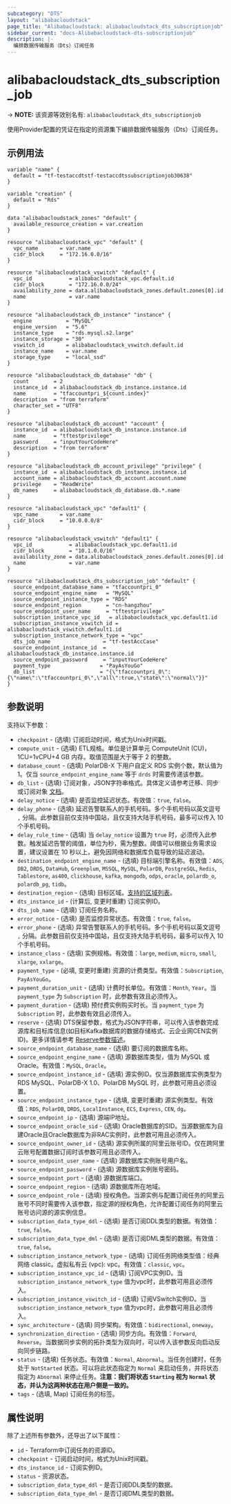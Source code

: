 ```yaml
---
subcategory: "DTS"
layout: "alibabacloudstack"
page_title: "Alibabacloudstack: alibabacloudstack_dts_subscriptionjob"
sidebar_current: "docs-Alibabacloudstack-dts-subscriptionjob"
description: |- 
  编排数据传输服务（Dts）订阅任务
---
```


# alibabacloudstack_dts_subscription_job
-> **NOTE:** 该资源等效别名有: `alibabacloudstack_dts_subscriptionjob`

使用Provider配置的凭证在指定的资源集下编排数据传输服务（Dts）订阅任务。

## 示例用法

```hcl
variable "name" {
  default = "tf-testaccdtstf-testaccdtssubscriptionjob30638"
}

variable "creation" {
  default = "Rds"
}

data "alibabacloudstack_zones" "default" {
  available_resource_creation = var.creation
}

resource "alibabacloudstack_vpc" "default" {
  vpc_name       = var.name
  cidr_block     = "172.16.0.0/16"
}

resource "alibabacloudstack_vswitch" "default" {
  vpc_id            = alibabacloudstack_vpc.default.id
  cidr_block        = "172.16.0.0/24"
  availability_zone = data.alibabacloudstack_zones.default.zones[0].id
  name              = var.name
}

resource "alibabacloudstack_db_instance" "instance" {
  engine           = "MySQL"
  engine_version   = "5.6"
  instance_type    = "rds.mysql.s2.large"
  instance_storage = "30"
  vswitch_id       = alibabacloudstack_vswitch.default.id
  instance_name    = var.name
  storage_type     = "local_ssd"
}

resource "alibabacloudstack_db_database" "db" {
  count        = 2
  instance_id  = alibabacloudstack_db_instance.instance.id
  name         = "tfaccountpri_${count.index}"
  description  = "from terraform"
  character_set = "UTF8"
}

resource "alibabacloudstack_db_account" "account" {
  instance_id  = alibabacloudstack_db_instance.instance.id
  name         = "tftestprivilege"
  password     = "inputYourCodeHere"
  description  = "from terraform"
}

resource "alibabacloudstack_db_account_privilege" "privilege" {
  instance_id  = alibabacloudstack_db_instance.instance.id
  account_name = alibabacloudstack_db_account.account.name
  privilege    = "ReadWrite"
  db_names     = alibabacloudstack_db_database.db.*.name
}

resource "alibabacloudstack_vpc" "default1" {
  vpc_name       = var.name
  cidr_block     = "10.0.0.0/8"
}

resource "alibabacloudstack_vswitch" "default1" {
  vpc_id            = alibabacloudstack_vpc.default1.id
  cidr_block        = "10.1.0.0/16"
  availability_zone = data.alibabacloudstack_zones.default.zones[0].id
  name              = var.name
}

resource "alibabacloudstack_dts_subscription_job" "default" {
  source_endpoint_database_name = "tfaccountpri_0"
  source_endpoint_engine_name   = "MySQL"
  source_endpoint_instance_type = "RDS"
  source_endpoint_region        = "cn-hangzhou"
  source_endpoint_user_name     = "tftestprivilege"
  subscription_instance_vpc_id   = alibabacloudstack_vpc.default1.id
  subscription_instance_vswitch_id = alibabacloudstack_vswitch.default1.id
  subscription_instance_network_type = "vpc"
  dts_job_name                 = "tf-testAccCase"
  source_endpoint_instance_id  = alibabacloudstack_db_instance.instance.id
  source_endpoint_password     = "inputYourCodeHere"
  payment_type                = "PayAsYouGo"
  db_list                     = "{\"tfaccountpri_0\":{\"name\":\"tfaccountpri_0\",\"all\":true,\"state\":\"normal\"}}"
}
```

## 参数说明

支持以下参数：

* `checkpoint` - (选填) 订阅启动时间，格式为Unix时间戳。
* `compute_unit` - (选填) ETL规格。单位是计算单元 ComputeUnit (CU)，1CU=1vCPU+4 GB 内存。取值范围是大于等于 2 的整数。
* `database_count` - (选填) PolarDB-X 下用户自定义 RDS 实例个数，默认值为 1。仅当 `source_endpoint_engine_name` 等于 `drds` 时需要传递该参数。
* `db_list` - (选填) 订阅对象，JSON字符串格式。具体定义请参考迁移、同步或订阅对象 [文档](https://help.aliyun.com/document_detail/209545.html)。
* `delay_notice` - (选填) 是否监控延迟状态。有效值：`true`, `false`。
* `delay_phone` - (选填) 延迟告警联系人的手机号码。多个手机号码以英文逗号 `,` 分隔。此参数目前仅支持中国站，且仅支持大陆手机号码，最多可以传入 10 个手机号码。
* `delay_rule_time` - (选填) 当 `delay_notice` 设置为 `true` 时，必须传入此参数。触发延迟告警的阈值，单位为秒，需为整数。阈值可以根据业务需求设置，建议设置在 10 秒以上，避免因网络和数据库负载导致的延迟波动。
* `destination_endpoint_engine_name` - (选填) 目标端引擎名称。有效值：`ADS`, `DB2`, `DRDS`, `DataHub`, `Greenplum`, `MSSQL`, `MySQL`, `PolarDB`, `PostgreSQL`, `Redis`, `Tablestore`, `as400`, `clickhouse`, `kafka`, `mongodb`, `odps`, `oracle`, `polardb_o`, `polardb_pg`, `tidb`。
* `destination_region` - (选填) 目标区域。[支持的区域列表](https://help.aliyun.com/document_detail/141033.html)。
* `dts_instance_id` - (计算后, 变更时重建) 订阅实例ID。
* `dts_job_name` - (选填) 订阅任务名称。
* `error_notice` - (选填) 是否监控异常状态。有效值：`true`, `false`。
* `error_phone` - (选填) 异常告警联系人的手机号码。多个手机号码以英文逗号 `,` 分隔。此参数目前仅支持中国站，且仅支持大陆手机号码，最多可以传入 10 个手机号码。
* `instance_class` - (选填) 实例规格。有效值：`large`, `medium`, `micro`, `small`, `xlarge`, `xxlarge`。
* `payment_type` - (必填, 变更时重建) 资源的计费类型。有效值：`Subscription`, `PayAsYouGo`。
* `payment_duration_unit` - (选填) 计费时长单位。有效值：`Month`, `Year`。当 `payment_type` 为 `Subscription` 时，此参数有效且必须传入。
* `payment_duration` - (选填) 预付费实例购买时长。当 `payment_type` 为 `Subscription` 时，此参数有效且必须传入。
* `reserve` - (选填) DTS保留参数，格式为JSON字符串，可以传入该参数完成源库和目标库信息(如目标Kafka数据库的数据存储格式、云企业网CEN实例ID)。更多详情请参考 [Reserve参数描述](https://help.aliyun.com/document_detail/176470.html)。
* `source_endpoint_database_name` - (选填) 要订阅的数据库名称。
* `source_endpoint_engine_name` - (选填) 源数据库类型，值为 MySQL 或 Oracle。有效值：`MySQL`, `Oracle`。
* `source_endpoint_instance_id` - (选填) 源实例ID。仅当源数据库实例类型为 RDS MySQL、PolarDB-X 1.0、PolarDB MySQL 时，此参数可用且必须设置。
* `source_endpoint_instance_type` - (选填, 变更时重建) 源实例类型。有效值：`RDS`, `PolarDB`, `DRDS`, `LocalInstance`, `ECS`, `Express`, `CEN`, `dg`。
* `source_endpoint_ip` - (选填) 源端IP地址。
* `source_endpoint_oracle_sid` - (选填) Oracle数据库的SID。当源数据库为自建Oracle且Oracle数据库为非RAC实例时，此参数可用且必须传入。
* `source_endpoint_owner_id` - (选填) 源实例所属的阿里云账号ID。仅在跨阿里云账号配置数据订阅时该参数可用且必须传入。
* `source_endpoint_user_name` - (选填) 源数据库实例账号用户名。
* `source_endpoint_password` - (选填) 源数据库实例账号密码。
* `source_endpoint_port` - (选填) 源数据库端口。
* `source_endpoint_region` - (选填) 源数据库所在地域。
* `source_endpoint_role` - (选填) 授权角色。当源实例与配置订阅任务的阿里云账号不同时需要传入该参数，指定源的授权角色，允许配置订阅任务的阿里云账号访问源的源实例信息。
* `subscription_data_type_ddl` - (选填) 是否订阅DDL类型的数据。有效值：`true`, `false`。
* `subscription_data_type_dml` - (选填) 是否订阅DML类型的数据。有效值：`true`, `false`。
* `subscription_instance_network_type` - (选填) 订阅任务网络类型值：经典网络 classic。虚拟私有云 (vpc): vpc。有效值：`classic`, `vpc`。
* `subscription_instance_vpc_id` - (选填) 订阅VPC实例ID。当 `subscription_instance_network_type` 值为vpc时，此参数可用且必须传入。
* `subscription_instance_vswitch_id` - (选填) 订阅VSwitch实例ID。当 `subscription_instance_network_type` 值为vpc时，此参数可用且必须传入。
* `sync_architecture` - (选填) 同步架构。有效值：`bidirectional`, `oneway`。
* `synchronization_direction` - (选填) 同步方向。有效值：`Forward`, `Reverse`。当数据同步实例的拓扑类型为双向时，可以传入该参数反向启动反向同步链路。
* `status` - (选填) 任务状态。有效值：`Normal`, `Abnormal`。当任务创建时，任务处于 `NotStarted` 状态。可以将此状态指定为 `Normal` 来启动任务，并将状态指定为 `Abnormal` 来停止任务。**注意：我们将状态 `Starting` 视为 `Normal` 状态，并认为这两种状态在用户侧是一致的。**
* `tags` - (选填, Map) 订阅任务的标签。

## 属性说明

除了上述所有参数外，还导出了以下属性：

* `id` - Terraform中订阅任务的资源ID。
* `checkpoint` - 订阅启动时间，格式为Unix时间戳。
* `dts_instance_id` - 订阅实例ID。
* `status` - 资源状态。
* `subscription_data_type_ddl` - 是否订阅DDL类型的数据。
* `subscription_data_type_dml` - 是否订阅DML类型的数据。